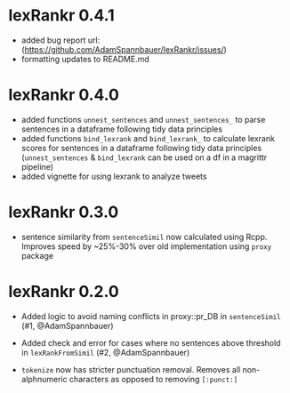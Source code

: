 # lexRankr 0.4.1

* added bug report url: (https://github.com/AdamSpannbauer/lexRankr/issues/)
* formatting updates to README.md

# lexRankr 0.4.0

* added functions `unnest_sentences` and `unnest_sentences_` to parse sentences in a dataframe  following tidy data principles
* added functions `bind_lexrank` and `bind_lexrank_` to calculate lexrank scores for sentences in a dataframe following tidy data principles (`unnest_sentences` & `bind_lexrank` can be used on a df in a magrittr pipeline)
* added vignette for using lexrank to analyze tweets

# lexRankr 0.3.0

* sentence similarity from `sentenceSimil` now calculated using Rcpp.  Improves speed by ~25%-30% over old implementation using `proxy` package


# lexRankr 0.2.0

* Added logic to avoid naming conflicts in proxy::pr_DB in `sentenceSimil` (#1, @AdamSpannbauer)

* Added check and error for cases where no sentences above threshold in `lexRankFromSimil` (#2, @AdamSpannbauer)

* `tokenize` now has stricter punctuation removal.  Removes all non-alphnumeric characters as opposed to removing `[:punct:]`
